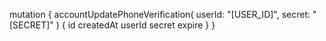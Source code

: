 mutation {
    accountUpdatePhoneVerification(
        userId: "[USER_ID]",
        secret: "[SECRET]"
    ) {
        id
        createdAt
        userId
        secret
        expire
    }
}